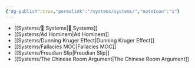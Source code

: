 ```yaml
---
{"dg-publish":true,"permalink":"/systems/systems/","noteIcon":"1"}
---
```



- [[Systems/🤔 Systems\|🤔 Systems]]
- [[Systems/Ad Hominem\|Ad Hominem]]
- [[Systems/Dunning Kruger Effect\|Dunning Kruger Effect]]
- [[Systems/Fallacies MOC\|Fallacies MOC]]
- [[Systems/Freudian Slip\|Freudian Slip]]
- [[Systems/The Chinese Room Argument\|The Chinese Room Argument]]

